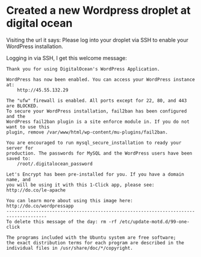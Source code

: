 # Created a new Wordpress droplet at digital ocean


Visiting the url it says:
    Please log into your droplet via SSH to enable your WordPress installation.
    
Logging in via SSH, I get this welcome message:
    

    Thank you for using DigitalOcean's WordPress Application.

    WordPress has now been enabled. You can access your WordPress instance at:
        http://45.55.132.29

    The "ufw" firewall is enabled. All ports except for 22, 80, and 443 are BLOCKED.
    To secure your WordPress installation, fail2ban has been configured and the
    WordPress fail2ban plugin is a site enforce module in. If you do not want to use this
    plugin, remove /var/www/html/wp-content/mu-plugins/fail2ban.

    You are encouraged to run mysql_secure_installation to ready your server for
    production. The passwords for MySQL and the WordPress users have been saved to:
        /root/.digitalocean_password

    Let's Encrypt has been pre-installed for you. If you have a domain name, and
    you will be using it with this 1-Click app, please see: http://do.co/le-apache

    You can learn more about using this image here: http://do.co/wordpressapp
    -------------------------------------------------------------------------------------
    To delete this message of the day: rm -rf /etc/update-motd.d/99-one-click

    The programs included with the Ubuntu system are free software;
    the exact distribution terms for each program are described in the
    individual files in /usr/share/doc/*/copyright.